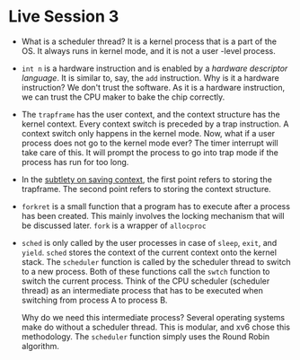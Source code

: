 # Live Session 3

- What is a scheduler thread? It is a kernel process that is a part of the OS. It always runs in kernel mode, and it is not a user -level process.

- `int n` is a hardware instruction and is enabled by a *hardware descriptor language*. It is similar to, say,  the `add` instruction. Why is it a hardware instruction? We don't trust the software. As it is a hardware instruction, we can trust the CPU maker to bake the chip correctly.

- The `trapframe` has the user context, and the context structure has the kernel context. Every context switch is preceded by a trap instruction. A context switch only happens in the kernel mode. Now, what if a user process does not go to the kernel mode ever? The timer interrupt will take care of this. It will prompt the process to go into trap mode if the process has run for too long.

- In the [subtlety on saving context](#a-subtlety-on-saving-context), the first point refers to storing the trapframe. The second point refers to storing the context structure.

- `forkret` is a small function that a program has to execute after a process has been created. This mainly involves the locking mechanism that will be discussed later. `fork` is a wrapper of `allocproc`

- `sched` is only called by the user processes in case of `sleep`, `exit`, and `yield`. `sched` stores the context of the current context onto the kernel stack. The `scheduler` function is called by the scheduler thread to switch to a new process. Both of these functions call the `swtch` function to switch the current process. Think of the CPU scheduler (scheduler thread) as an intermediate process that has to be executed when switching from process A to process B. 

  Why do we need this intermediate process? Several operating systems make do without a scheduler thread. This is modular, and xv6 chose this methodology. The `scheduler` function simply uses the Round Robin algorithm.